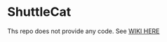 # ShuttleCat
Ths repo does not provide any code. 
See [WIKI HERE](https://github.com/Shuttlecat/ShuttleCat/wiki)
